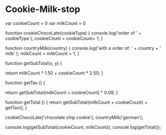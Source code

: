 # Cookie-Milk-stop

var cookieCount = 0
var milkCount = 0

function cookieChocoLate(cookieType) {
    console.log('order of ' + cookieType );
        cookieCount = cookieCount+ 1;
}

function countryMilk(country) {
  console.log('with a order of: ' + country +  ' milk' );
   milkCount = milkCount + 1;
}

function getSubTotal(x, y) {
 
  return   milkCount * 1.50 + cookieCount * 2.50;
}

function getTax () {
 
  return getSubTotal(milkCount + cookieCount) * 0.08;
}

function getTotal () {
  return getSubTotal(milkCount + cookieCount) + getTax();
}

cookieChocoLate('chocolate chip cookie');
countryMilk('german'); 

console.log(getSubTotal(cookieCount, milkCount));
console.log(getTotal());
